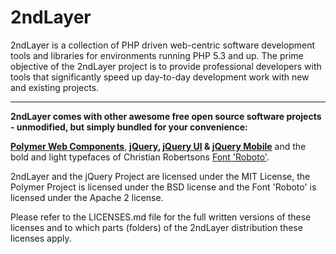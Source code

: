 2ndLayer
========

2ndLayer is a collection of PHP driven web-centric software development tools
and libraries for environments running PHP 5.3 and up. The prime objective of
the 2ndLayer project is to provide professional developers with tools that
significantly speed up day-to-day development work with new and existing projects.

-----

**2ndLayer comes with other awesome free open source software projects - unmodified, but simply bundled for your convenience:**

**[Polymer Web Components](http://www.polymer-project.org/)**, **[jQuery](http://jquery.org/), [jQuery UI](http://jqueryui.com/) & [jQuery Mobile](http://jquerymobile.com/)** and the bold and light typefaces of Christian Robertsons [Font 'Roboto'](http://www.google.com/fonts/specimen/Roboto).

2ndLayer and the jQuery Project are licensed under the MIT License, the Polymer Project is licensed under the BSD license and the Font 'Roboto' is licensed under the Apache 2 license.

Please refer to the LICENSES.md file for the full written versions of these licenses and to which parts (folders) of the 2ndLayer distribution these licenses apply.
